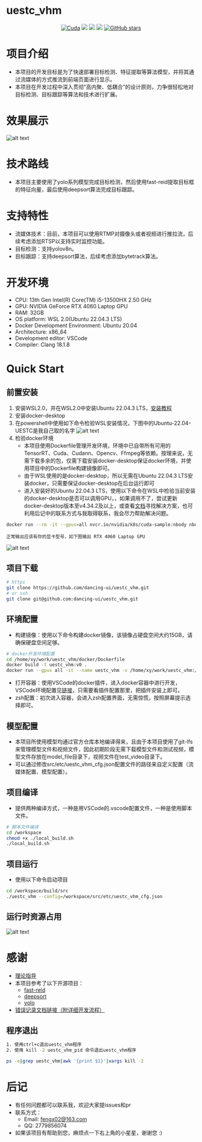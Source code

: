 # uestc_vhm
<div align="center">

  [![Cuda](https://img.shields.io/badge/CUDA-11.3-%2376B900?logo=nvidia)](https://developer.nvidia.com/cuda-toolkit-archive)
  [![](https://img.shields.io/badge/TensorRT-8.6.1.6-%2376B900.svg?style=flat&logo=tensorrt)](https://developer.nvidia.com/nvidia-tensorrt-8x-download)
  [![](https://img.shields.io/badge/windows-11-blue.svg?style=flat&logo=windows)](https://www.microsoft.com/)
  [![](https://img.shields.io/badge/ubuntu-22.04-orange.svg?style=flat&logo=ubuntu)](https://releases.ubuntu.com/22.04/)
  [![GitHub stars](https://img.shields.io/github/stars/dancing-ui/uestc_vhm.svg?style=flat-square&logo=github&label=Stars&logoColor=white)](https://github.com/dancing-ui/uestc_vhm)
<br>
</div>

# 项目介绍
- 本项目的开发目标是为了快速部署目标检测、特征提取等算法模型，并将其通过流媒体的方式推流到前端页面进行显示。
- 本项目在开发过程中深入贯彻“高内聚、低耦合”的设计原则，力争很轻松地对目标检测、目标跟踪等算法和技术进行扩展。
# 效果展示
![alt text](doc/image/app_test.gif)
# 技术路线 
- 本项目主要使用了yolo系列模型完成目标检测，然后使用fast-reid提取目标框的特征向量，最后使用deepsort算法完成目标跟踪。
# 支持特性
- 流媒体技术：目前，本项目可以使用RTMP对摄像头或者视频进行推拉流，后续考虑添加RTSP以支持实时监控功能。
- 目标检测：支持yolov8n。
- 目标跟踪：支持deepsort算法，后续考虑添加bytetrack算法。
# 开发环境
- CPU: 13th Gen Intel(R) Core(TM) i5-13500HX   2.50 GHz
- GPU: NVIDIA GeForce RTX 4060 Laptop GPU
- RAM: 32GB
- OS platform: WSL 2.0(Ubuntu 22.04.3 LTS)
- Docker Development Environment: Ubuntu 20.04
- Architecture: x86_64
- Development editor: VSCode
- Compiler: Clang 18.1.8
# Quick Start
## 前置安装
1. 安装WSL2.0，并在WSL2.0中安装Ubuntu 22.04.3 LTS，[安装教程](https://learn.microsoft.com/zh-cn/windows/wsl/install-manual)
2. 安装docker-desktop
3. 在powershell中使用如下命令检验WSL安装情况，下图中的Ubuntu-22.04-UESTC是我自己取的名字
![alt text](doc/image/wsl.png)
4. 检验docker环境
   - 本项目使用Dockerfile管理开发环境，环境中已自带所有可用的TensorRT、Cuda、Cudann、Opencv、Ffmpeg等依赖。按理来说，无需下载多余的包，仅需下载安装docker-desktop保证docker环境，并使用项目中的Dockerfile构建镜像即可。
   - 由于WSL使用的是docker-desktop，所以无需在Ubuntu 22.04.3 LTS安装docker，只需要保证docker-desktop在后台运行即可
   - 进入安装好的Ubuntu 22.04.3 LTS，使用以下命令在WSL中检验当前安装的docker-desktop是否可以调用GPU，，如果调用不了，尝试更新docker-desktop版本至v4.34.2及以上，或查看[文档](https://arvas2ztsq.feishu.cn/docx/KdMLdL3oyozvksxS7jgcOOi2nUs?from=from_copylink)寻找解决方案，也可利用后记中的联系方式与我取得联系，我会尽力帮助解决问题。
```bash
docker run --rm -it --gpus=all nvcr.io/nvidia/k8s/cuda-sample:nbody nbody -gpu -benchmark
```
    正常输出应该有你的显卡型号，如下图输出 RTX 4060 Laptop GPU
![alt text](doc/image/gpu_test.png)

## 项目下载
```bash
# https
git clone https://github.com/dancing-ui/uestc_vhm.git
# or ssh
git clone git@github.com:dancing-ui/uestc_vhm.git
```
## 环境配置
- 构建镜像：使用以下命令构建docker镜像，该镜像占硬盘空间大约15GB，请确保硬盘空间足够。
```bash
# docker开发环境配置
cd /home/xy/work/uestc_vhm/docker/Dockerfile
docker build -t uestc_vhm:v0 .
docker run --gpus all -it --name uestc_vhm -v /home/xy/work/uestc_vhm:/workspace -d uestc_vhm:v0
```
- 打开容器：使用VSCode的docker插件，进入docker容器中进行开发，VSCode环境配置见[链接](https://zhuanlan.zhihu.com/p/715594507)，只需要看插件配置那里，把插件安装上即可。
- zsh配置：初次进入容器，会进入zsh配置界面，无需惊慌，按照屏幕提示选择即可。
## 模型配置
- 本项目所使用模型均通过官方仓库本地编译得来，且由于本项目使用了git-lfs来管理模型文件和视频文件，因此初期阶段无需下载模型文件和测试视频，模型文件存放在model_file目录下，视频文件在test_video目录下。
- 可以通过修改src/etc/uestc_vhm_cfg.json配置文件的路径来自定义配置（流媒体配置、模型配置）。
## 项目编译
- 提供两种编译方式，一种是用VSCode的.vscode配置文件，一种是使用脚本文件。
```bash
# 脚本文件编译
cd /workspace
chmod +x ./local_build.sh
./local_build.sh
```
## 项目运行
- 使用以下命令启动项目
```bash
cd /workspace/build/src
./uestc_vhm --config=/workspace/src/etc/uestc_vhm_cfg.json
```
## 运行时资源占用
![alt text](doc/image/runtime.png)
# 感谢
- [理论指导](https://blog.csdn.net/LuohenYJ/article/details/122491044)
- 本项目参考了以下开源项目：
  - [fast-reid](https://github.com/JDAI-CV/fast-reid)
  - [deepsort](https://github.com/linghu8812/yolov5_fastreid_deepsort_tensorrt)
  - [yolo](https://github.com/FeiYull/TensorRT-Alpha)
- [错误记录文档链接（附详细开发流程）](https://arvas2ztsq.feishu.cn/drive/folder/ErYgf1ynRl0ZsNdICxzc45eVnWe?from=from_copylink)
## 程序退出
```bash
1. 使用ctrl+c退出uestc_vhm程序
2. 使用 kill -2 uestc_vhm_pid 命令退出uestc_vhm程序

ps -e|grep uestc_vhm|awk '{print $1}'|xargs kill -2
```
# 后记
- 有任何问题都可以联系我，欢迎大家提issues和pr
- 联系方式：
  - Email: fengx02@163.com
  - QQ: 2779856074
- 如果该项目有帮助到您，麻烦点一下右上角的小星星，谢谢您 :)